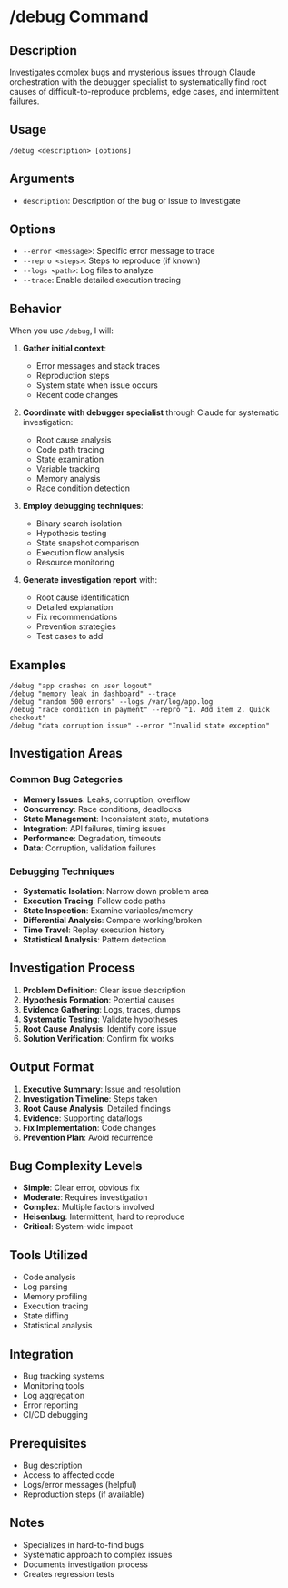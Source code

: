 # /debug Command

## Description
Investigates complex bugs and mysterious issues through Claude orchestration with the debugger specialist to systematically find root causes of difficult-to-reproduce problems, edge cases, and intermittent failures.

## Usage
```
/debug <description> [options]
```

## Arguments
- `description`: Description of the bug or issue to investigate

## Options
- `--error <message>`: Specific error message to trace
- `--repro <steps>`: Steps to reproduce (if known)
- `--logs <path>`: Log files to analyze
- `--trace`: Enable detailed execution tracing

## Behavior
When you use `/debug`, I will:

1. **Gather initial context**:
   - Error messages and stack traces
   - Reproduction steps
   - System state when issue occurs
   - Recent code changes
   
2. **Coordinate with debugger specialist** through Claude for systematic investigation:
   - Root cause analysis
   - Code path tracing
   - State examination
   - Variable tracking
   - Memory analysis
   - Race condition detection
   
3. **Employ debugging techniques**:
   - Binary search isolation
   - Hypothesis testing
   - State snapshot comparison
   - Execution flow analysis
   - Resource monitoring
   
4. **Generate investigation report** with:
   - Root cause identification
   - Detailed explanation
   - Fix recommendations
   - Prevention strategies
   - Test cases to add

## Examples
```
/debug "app crashes on user logout"
/debug "memory leak in dashboard" --trace
/debug "random 500 errors" --logs /var/log/app.log
/debug "race condition in payment" --repro "1. Add item 2. Quick checkout"
/debug "data corruption issue" --error "Invalid state exception"
```

## Investigation Areas

### Common Bug Categories
- **Memory Issues**: Leaks, corruption, overflow
- **Concurrency**: Race conditions, deadlocks
- **State Management**: Inconsistent state, mutations
- **Integration**: API failures, timing issues
- **Performance**: Degradation, timeouts
- **Data**: Corruption, validation failures

### Debugging Techniques
- **Systematic Isolation**: Narrow down problem area
- **Execution Tracing**: Follow code paths
- **State Inspection**: Examine variables/memory
- **Differential Analysis**: Compare working/broken
- **Time Travel**: Replay execution history
- **Statistical Analysis**: Pattern detection

## Investigation Process
1. **Problem Definition**: Clear issue description
2. **Hypothesis Formation**: Potential causes
3. **Evidence Gathering**: Logs, traces, dumps
4. **Systematic Testing**: Validate hypotheses
5. **Root Cause Analysis**: Identify core issue
6. **Solution Verification**: Confirm fix works

## Output Format
1. **Executive Summary**: Issue and resolution
2. **Investigation Timeline**: Steps taken
3. **Root Cause Analysis**: Detailed findings
4. **Evidence**: Supporting data/logs
5. **Fix Implementation**: Code changes
6. **Prevention Plan**: Avoid recurrence

## Bug Complexity Levels
- **Simple**: Clear error, obvious fix
- **Moderate**: Requires investigation
- **Complex**: Multiple factors involved
- **Heisenbug**: Intermittent, hard to reproduce
- **Critical**: System-wide impact

## Tools Utilized
- Code analysis
- Log parsing
- Memory profiling
- Execution tracing
- State diffing
- Statistical analysis

## Integration
- Bug tracking systems
- Monitoring tools
- Log aggregation
- Error reporting
- CI/CD debugging

## Prerequisites
- Bug description
- Access to affected code
- Logs/error messages (helpful)
- Reproduction steps (if available)

## Notes
- Specializes in hard-to-find bugs
- Systematic approach to complex issues
- Documents investigation process
- Creates regression tests
